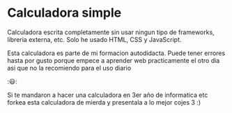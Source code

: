 # Calculadora simple

Calculadora escrita completamente sin usar ningun tipo de frameworks, libreria externa, etc.
Solo he usado HTML, CSS y JavaScript.

Esta calculadora es parte de mi formacion autodidacta.
Puede tener errores hasta por gusto porque empece a aprender web practicamente el otro dia asi que no la recomiendo para el uso diario

::smiley::

Si te mandaron a hacer una calculadora en 3er año de informatica etc 
forkea esta calculadora de mierda y presentala a lo mejor cojes 3
:)
